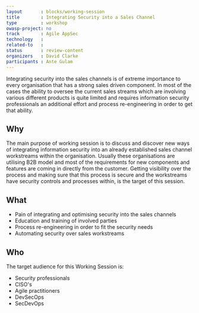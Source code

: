 ```yaml
---
layout       : blocks/working-session
title        : Integrating Security into a Sales Channel
type         : workshop
owasp-project: no
track        : Agile AppSec
technology   :
related-to   :
status       : review-content
organizers   : David Clarke
participants : Ante Gulam
---
```


Integrating security into the sales channels is of extreme importance to every organisation that has a strong sales driven component. In most of the cases the ability to oversee the current sales streams which are involving various different products is quite limited and requires information security professionals an additional effort and process re-engineering in order to get that ability. 

## Why

The main purpose of working session is to discuss and discover new ways of integrating information security into an already established sales channel workstreams within the organisation. Usually these organisations are utilising B2B model and most of the requirements for new components and features are coming in directly from the customer. Getting visibility over the process and making sure that this process is secure and the workstreams have security controls and processes within, is the target of this session.

## What

- Pain of integrating and optimising security into the sales channels
- Education and training of involved parties
- Process re-engineering in order to fit the security needs
- Automating security over sales workstreams

## Who

The target audience for this Working Session is:

- Security professionals
- CISO's
- Agile practitioners
- DevSecOps
- SecDevOps

